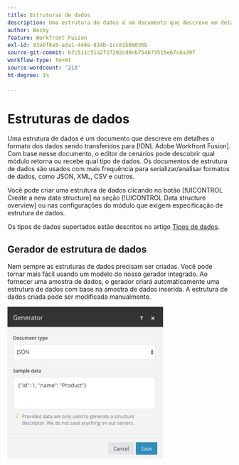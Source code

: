 ```yaml
---
title: Estruturas de dados
description: Uma estrutura de dados é um documento que descreve em detalhes o formato dos dados que estão sendo transferidos para o Adobe Workfront Fusion. Com base nesse documento, o editor de cenários pode descobrir qual módulo retorna ou recebe qual tipo de dados. Os documentos de estrutura de dados são usados com mais frequência para serializar/analisar formatos de dados, como JSON, XML, CSV e outros.
author: Becky
feature: Workfront Fusion
exl-id: 93abf8a5-a3a1-448e-834b-1cc81b88036b
source-git-commit: b7c511c51a2f27292cd0cb754673515e67c8a397
workflow-type: tm+mt
source-wordcount: '213'
ht-degree: 1%

---
```


# Estruturas de dados

Uma estrutura de dados é um documento que descreve em detalhes o formato dos dados sendo transferidos para [!DNL Adobe Workfront Fusion]. Com base nesse documento, o editor de cenários pode descobrir qual módulo retorna ou recebe qual tipo de dados. Os documentos de estrutura de dados são usados com mais frequência para serializar/analisar formatos de dados, como JSON, XML, CSV e outros.

Você pode criar uma estrutura de dados clicando no botão [!UICONTROL Create a new data structure] na seção [!UICONTROL Data structure overview] ou nas configurações do módulo que exigem especificação de estrutura de dados.

Os tipos de dados suportados estão descritos no artigo [Tipos de dados](/help/workfront-fusion/references/mapping-panel/data-types/item-data-types.md).


## Gerador de estrutura de dados

Nem sempre as estruturas de dados precisam ser criadas. Você pode tornar mais fácil usando um modelo do nosso gerador integrado. Ao fornecer uma amostra de dados, o gerador criará automaticamente uma estrutura de dados com base na amostra de dados inserida. A estrutura de dados criada pode ser modificada manualmente.

![](assets/data-structure-generator-350x341.jpg)
